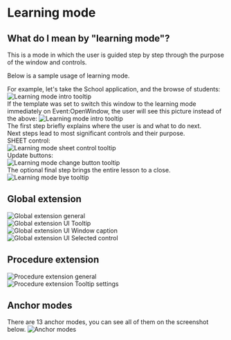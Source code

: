 # Learning mode
## What do I mean by "learning mode"?  
This is a mode in which the user is guided step by step through the purpose of the window and controls.  
  
Below is a sample usage of learning mode.  

For example, let's take the School application, and the browse of students:
![Learning mode intro tooltip](https://github.com/mikeduglas/Learning-mode/blob/master/screenshots/browsestudents.jpg?raw=true)  
If the template was set to switch this window to the learning mode immediately on Event:OpenWindow, the user will see this picture instead of the above:
![Learning mode intro tooltip](https://github.com/mikeduglas/Learning-mode/blob/master/screenshots/lm-browse-intro-tooltip.jpg?raw=true)  
The first step briefly explains where the user is and what to do next.  
Next steps lead to most significant controls and their purpose.  
SHEET control:  
![Learning mode sheet control tooltip](https://github.com/mikeduglas/Learning-mode/blob/master/screenshots/lm-browse-sheet-tooltip.jpg?raw=true)  
Update buttons:  
![Learning mode change button tooltip](https://github.com/mikeduglas/Learning-mode/blob/master/screenshots/lm-browse-change-button-tooltip.jpg?raw=true)  
The optional final step brings the entire lesson to a close.
![Learning mode bye tooltip](https://github.com/mikeduglas/Learning-mode/blob/master/screenshots/lm-browse-bye-tooltip.jpg?raw=true)  

## Global extension
![Global extension general](https://github.com/mikeduglas/Learning-mode/blob/master/screenshots/tpl-general.jpg?raw=true)  
![Global extension UI Tooltip](https://github.com/mikeduglas/Learning-mode/blob/master/screenshots/tpl-ui-tooltip.jpg?raw=true)  
![Global extension UI Window caption](https://github.com/mikeduglas/Learning-mode/blob/master/screenshots/tpl-ui-caption.jpg?raw=true)  
![Global extension UI Selected control](https://github.com/mikeduglas/Learning-mode/blob/master/screenshots/tpl-ui-control.jpg?raw=true)  

## Procedure extension
![Procedure extension general](https://github.com/mikeduglas/Learning-mode/blob/master/screenshots/tpl-local-general.jpg?raw=true)  
![Procedure extension Tooltip settings](https://github.com/mikeduglas/Learning-mode/blob/master/screenshots/tpl-local-tooltip-settings.jpg?raw=true)  

## Anchor modes
There are 13 anchor modes, you can see all of them on the screenshot below.
![Anchor modes](https://github.com/mikeduglas/Learning-mode/blob/master/screenshots/anchors.jpg?raw=true)  
